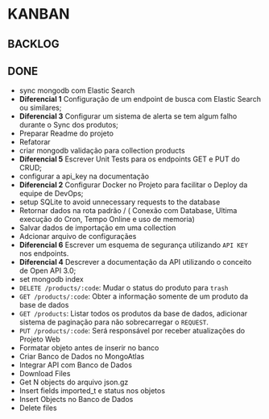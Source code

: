 # KANBAN

## BACKLOG

## DONE

- sync mongodb com Elastic Search
- **Diferencial 1** Configuração de um endpoint de busca com Elastic Search ou similares;
- **Diferencial 3** Configurar um sistema de alerta se tem algum falho durante o Sync dos produtos;
- Preparar Readme do projeto
- Refatorar
- criar mongodb validação para collection products
- **Diferencial 5** Escrever Unit Tests para os endpoints  GET e PUT do CRUD;
- configurar a api_key na documentação
- **Diferencial 2** Configurar Docker no Projeto para facilitar o Deploy da equipe de DevOps;
- setup SQLite to avoid unnecessary requests to the database
- Retornar dados na rota padrão / ( Conexão com Database, Ultima execução do Cron, Tempo Online e uso de memoria)
- Salvar dados de importação em uma collection
- Adcionar arquivo de configuraçães
- **Diferencial 6** Escrever um esquema de segurança utilizando `API KEY` nos endpoints.
- **Diferencial 4** Descrever a documentação da API utilizando o conceito de Open API 3.0;
- set mongodb index
- `DELETE /products/:code`: Mudar o status do produto para `trash`
- `GET /products/:code`: Obter a informação somente de um produto da base de dados
- `GET /products`: Listar todos os produtos da base de dados, adicionar sistema de paginação para não sobrecarregar o `REQUEST`.
- `PUT /products/:code`: Será responsável por receber atualizações do Projeto Web
- Formatar objeto antes de inserir no banco
- Criar Banco de Dados no MongoAtlas
- Integrar API com Banco de Dados
- Download Files
- Get N objects do arquivo json.gz
- Insert fields imported_t e status nos objetos
- Insert Objects no Banco de Dados
- Delete files
